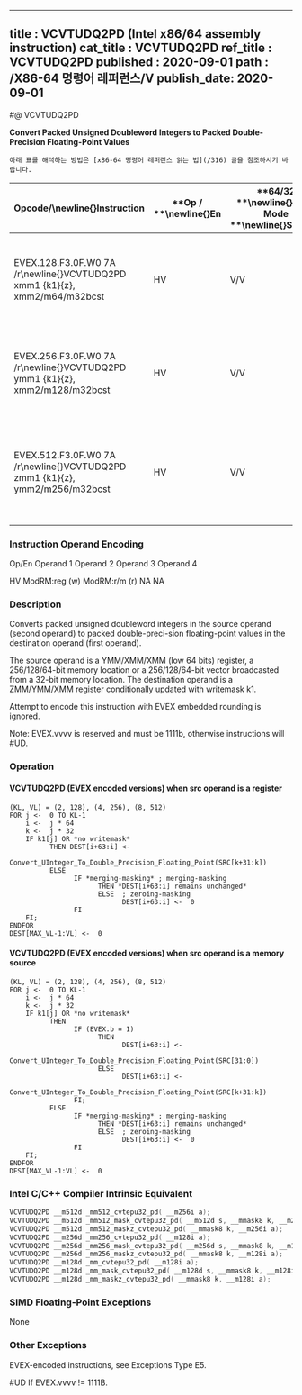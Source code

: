 ----------------------------
title : VCVTUDQ2PD (Intel x86/64 assembly instruction)
cat_title : VCVTUDQ2PD
ref_title : VCVTUDQ2PD
published : 2020-09-01
path : /X86-64 명령어 레퍼런스/V
publish_date: 2020-09-01
----------------------------


#@ VCVTUDQ2PD

**Convert Packed Unsigned Doubleword Integers to Packed Double-Precision Floating-Point Values**

```lec-info
아래 표를 해석하는 방법은 [x86-64 명령어 레퍼런스 읽는 법](/316) 글을 참조하시기 바랍니다.
```

|**Opcode/**\newline{}**Instruction**|**Op / **\newline{}**En**|**64/32 **\newline{}**bit Mode **\newline{}**Support**|**CPUID **\newline{}**Feature **\newline{}**Flag**|**Description**|
|------------------------------------|-------------------------|------------------------------------------------------|--------------------------------------------------|---------------|
|EVEX.128.F3.0F.W0 7A /r\newline{}VCVTUDQ2PD xmm1 {k1}{z}, xmm2/m64/m32bcst|HV|V/V|AVX512VL\newline{}AVX512F|Convert two packed unsigned doubleword integers from ymm2/m64/m32bcst to packed double-precision floating-point values in zmm1 with writemask k1.|
|EVEX.256.F3.0F.W0 7A /r\newline{}VCVTUDQ2PD ymm1 {k1}{z}, xmm2/m128/m32bcst|HV|V/V|AVX512VL\newline{}AVX512F|Convert four packed unsigned doubleword integers from xmm2/m128/m32bcst to packed double-precision floating-point values in zmm1 with writemask k1.|
|EVEX.512.F3.0F.W0 7A /r\newline{}VCVTUDQ2PD zmm1 {k1}{z}, ymm2/m256/m32bcst|HV|V/V|AVX512F|Convert eight packed unsigned doubleword integers from ymm2/m256/m32bcst to eight packed double-precision floating-point values in zmm1 with writemask k1.|
###                                                         Instruction Operand Encoding


Op/En Operand 1 Operand 2 Operand 3 Operand 4

 HV ModRM:reg (w) ModRM:r/m (r) NA NA

### Description


Converts packed unsigned doubleword integers in the source operand (second operand) to packed double-preci-sion floating-point values in the destination operand (first operand). 

The source operand is a YMM/XMM/XMM (low 64 bits) register, a 256/128/64-bit memory location or a 256/128/64-bit vector broadcasted from a 32-bit memory location. The destination operand is a ZMM/YMM/XMM register conditionally updated with writemask k1. 

Attempt to encode this instruction with EVEX embedded rounding is ignored.

Note: EVEX.vvvv is reserved and must be 1111b, otherwise instructions will #UD.


### Operation
#### VCVTUDQ2PD (EVEX encoded versions) when src operand is a register
```info-verb
(KL, VL) = (2, 128), (4, 256), (8, 512)
FOR j <-  0 TO KL-1
    i <-  j * 64
    k <-  j * 32
    IF k1[j] OR *no writemask*
          THEN DEST[i+63:i] <-
                Convert_UInteger_To_Double_Precision_Floating_Point(SRC[k+31:k])
          ELSE 
                IF *merging-masking* ; merging-masking
                      THEN *DEST[i+63:i] remains unchanged*
                      ELSE  ; zeroing-masking
                            DEST[i+63:i] <-  0
                FI
    FI;
ENDFOR
DEST[MAX_VL-1:VL] <-  0
```
#### VCVTUDQ2PD (EVEX encoded versions) when src operand is a memory source
```info-verb
(KL, VL) = (2, 128), (4, 256), (8, 512)
FOR j <-  0 TO KL-1
    i <-  j * 64
    k <-  j * 32
    IF k1[j] OR *no writemask*
          THEN 
                IF (EVEX.b = 1) 
                      THEN
                            DEST[i+63:i] <-
                Convert_UInteger_To_Double_Precision_Floating_Point(SRC[31:0])
                      ELSE 
                            DEST[i+63:i] <-
                Convert_UInteger_To_Double_Precision_Floating_Point(SRC[k+31:k])
                FI;
          ELSE 
                IF *merging-masking* ; merging-masking
                      THEN *DEST[i+63:i] remains unchanged*
                      ELSE  ; zeroing-masking
                            DEST[i+63:i] <-  0
                FI
    FI;
ENDFOR
DEST[MAX_VL-1:VL] <-  0
```

### Intel C/C++ Compiler Intrinsic Equivalent

```cpp
VCVTUDQ2PD __m512d _mm512_cvtepu32_pd( __m256i a);
VCVTUDQ2PD __m512d _mm512_mask_cvtepu32_pd( __m512d s, __mmask8 k, __m256i a);
VCVTUDQ2PD __m512d _mm512_maskz_cvtepu32_pd( __mmask8 k, __m256i a);
VCVTUDQ2PD __m256d _mm256_cvtepu32_pd( __m128i a);
VCVTUDQ2PD __m256d _mm256_mask_cvtepu32_pd( __m256d s, __mmask8 k, __m128i a);
VCVTUDQ2PD __m256d _mm256_maskz_cvtepu32_pd( __mmask8 k, __m128i a);
VCVTUDQ2PD __m128d _mm_cvtepu32_pd( __m128i a);
VCVTUDQ2PD __m128d _mm_mask_cvtepu32_pd( __m128d s, __mmask8 k, __m128i a);
VCVTUDQ2PD __m128d _mm_maskz_cvtepu32_pd( __mmask8 k, __m128i a);
```
### SIMD Floating-Point Exceptions


None

### Other Exceptions


EVEX-encoded instructions, see Exceptions Type E5.

#UD If EVEX.vvvv != 1111B.

